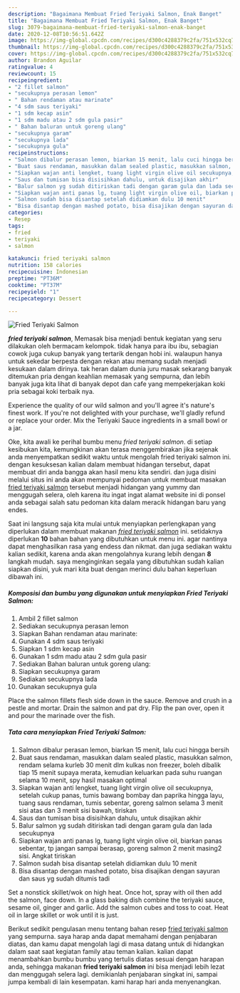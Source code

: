 ```yaml
---
description: "Bagaimana Membuat Fried Teriyaki Salmon, Enak Banget"
title: "Bagaimana Membuat Fried Teriyaki Salmon, Enak Banget"
slug: 3079-bagaimana-membuat-fried-teriyaki-salmon-enak-banget
date: 2020-12-08T10:56:51.642Z
image: https://img-global.cpcdn.com/recipes/d300c4288379c2fa/751x532cq70/fried-teriyaki-salmon-foto-resep-utama.jpg
thumbnail: https://img-global.cpcdn.com/recipes/d300c4288379c2fa/751x532cq70/fried-teriyaki-salmon-foto-resep-utama.jpg
cover: https://img-global.cpcdn.com/recipes/d300c4288379c2fa/751x532cq70/fried-teriyaki-salmon-foto-resep-utama.jpg
author: Brandon Aguilar
ratingvalue: 4
reviewcount: 15
recipeingredient:
- "2 fillet salmon"
- "secukupnya perasan lemon"
- " Bahan rendaman atau marinate"
- "4 sdm saus teriyaki"
- "1 sdm kecap asin"
- "1 sdm madu atau 2 sdm gula pasir"
- " Bahan baluran untuk goreng ulang"
- "secukupnya garam"
- "secukupnya lada"
- "secukupnya gula"
recipeinstructions:
- "Salmon dibalur perasan lemon, biarkan 15 menit, lalu cuci hingga bersih"
- "Buat saus rendaman, masukkan dalam sealed plastic, masukkan salmon, rendam selama kurleb 30 menit dlm kulkas non freezer, boleh dibalik tiap 15 menit supaya merata, kemudian keluarkan pada suhu ruangan selama 10 menit, spy hasil masakan optimal"
- "Siapkan wajan anti lengket, tuang light virgin olive oil secukupnya, setelah cukup panas, tumis bawang bombay dan paprika hingga layu, tuang saus rendaman, tumis sebentar, goreng salmon selama 3 menit sisi atas dan 3 menit sisi bawah, tiriskan"
- "Saus dan tumisan bisa disisihkan dahulu, untuk disajikan akhir"
- "Balur salmon yg sudah ditiriskan tadi dengan garam gula dan lada secukupnya"
- "Siapkan wajan anti panas lg, tuang light virgin olive oil, biarkan panas sebentar, tp jangan sampai berasap, goreng salmon 2 menit masing2 sisi. Angkat tiriskan"
- "Salmon sudah bisa disantap setelah didiamkan dulu 10 menit"
- "Bisa disantap dengan mashed potato, bisa disajikan dengan sayuran dan saus yg sudah ditumis tadi"
categories:
- Resep
tags:
- fried
- teriyaki
- salmon

katakunci: fried teriyaki salmon 
nutrition: 158 calories
recipecuisine: Indonesian
preptime: "PT36M"
cooktime: "PT37M"
recipeyield: "1"
recipecategory: Dessert

---
```



![Fried Teriyaki Salmon](https://img-global.cpcdn.com/recipes/d300c4288379c2fa/751x532cq70/fried-teriyaki-salmon-foto-resep-utama.jpg)

<b><i>fried teriyaki salmon</i></b>, Memasak bisa menjadi bentuk kegiatan yang seru dilakukan oleh bermacam kelompok. tidak hanya para ibu ibu, sebagian cowok juga cukup banyak yang tertarik dengan hobi ini. walaupun hanya untuk sekedar berpesta dengan rekan atau memang sudah menjadi kesukaan dalam dirinya. tak heran dalam dunia juru masak sekarang banyak ditemukan pria dengan keahlian memasak yang sempurna, dan lebih banyak juga kita lihat di banyak depot dan cafe yang mempekerjakan koki pria sebagai koki terbaik nya.

Experience the quality of our wild salmon and you&#39;ll agree it&#39;s nature&#39;s finest work. If you&#39;re not delighted with your purchase, we&#39;ll gladly refund or replace your order. Mix the Teriyaki Sauce ingredients in a small bowl or a jar.

Oke, kita awali ke perihal bumbu menu <i>fried teriyaki salmon</i>. di setiap kesibukan kita, kemungkinan akan terasa menggembirakan jika sejenak anda menyempatkan sedikit waktu untuk mengolah fried teriyaki salmon ini. dengan kesuksesan kalian dalam membuat hidangan tersebut, dapat membuat diri anda bangga akan hasil menu kita sendiri. dan juga disini melalui situs ini anda akan mempunyai pedoman untuk membuat masakan <u>fried teriyaki salmon</u> tersebut menjadi hidangan yang yummy dan menggugah selera, oleh karena itu ingat ingat alamat website ini di ponsel anda sebagai salah satu pedoman kita dalam meracik hidangan baru yang endes.


Saat ini langsung saja kita mulai untuk menyiapkan perlengkapan yang diperlukan dalam membuat makanan <u><i>fried teriyaki salmon</i></u> ini. setidaknya diperlukan <b>10</b> bahan bahan yang dibutuhkan untuk menu ini. agar nantinya dapat menghasilkan rasa yang endess dan nikmat. dan juga sediakan waktu kalian sedikit, karena anda akan mengolahnya kurang lebih dengan <b>8</b> langkah mudah. saya menginginkan segala yang dibutuhkan sudah kalian siapkan disini, yuk mari kita buat dengan merinci dulu bahan keperluan dibawah ini.

<!--inarticleads1-->

##### Komposisi dan bumbu yang digunakan untuk menyiapkan Fried Teriyaki Salmon:

1. Ambil 2 fillet salmon
1. Sediakan secukupnya perasan lemon
1. Siapkan  Bahan rendaman atau marinate:
1. Gunakan 4 sdm saus teriyaki
1. Siapkan 1 sdm kecap asin
1. Gunakan 1 sdm madu atau 2 sdm gula pasir
1. Sediakan  Bahan baluran untuk goreng ulang:
1. Siapkan secukupnya garam
1. Sediakan secukupnya lada
1. Gunakan secukupnya gula


Place the salmon fillets flesh side down in the sauce. Remove and crush in a pestle and mortar. Drain the salmon and pat dry. Flip the pan over, open it and pour the marinade over the fish. 

<!--inarticleads2-->

##### Tata cara menyiapkan Fried Teriyaki Salmon:

1. Salmon dibalur perasan lemon, biarkan 15 menit, lalu cuci hingga bersih
1. Buat saus rendaman, masukkan dalam sealed plastic, masukkan salmon, rendam selama kurleb 30 menit dlm kulkas non freezer, boleh dibalik tiap 15 menit supaya merata, kemudian keluarkan pada suhu ruangan selama 10 menit, spy hasil masakan optimal
1. Siapkan wajan anti lengket, tuang light virgin olive oil secukupnya, setelah cukup panas, tumis bawang bombay dan paprika hingga layu, tuang saus rendaman, tumis sebentar, goreng salmon selama 3 menit sisi atas dan 3 menit sisi bawah, tiriskan
1. Saus dan tumisan bisa disisihkan dahulu, untuk disajikan akhir
1. Balur salmon yg sudah ditiriskan tadi dengan garam gula dan lada secukupnya
1. Siapkan wajan anti panas lg, tuang light virgin olive oil, biarkan panas sebentar, tp jangan sampai berasap, goreng salmon 2 menit masing2 sisi. Angkat tiriskan
1. Salmon sudah bisa disantap setelah didiamkan dulu 10 menit
1. Bisa disantap dengan mashed potato, bisa disajikan dengan sayuran dan saus yg sudah ditumis tadi


Set a nonstick skillet/wok on high heat. Once hot, spray with oil then add the salmon, face down. In a glass baking dish combine the teriyaki sauce, sesame oil, ginger and garlic. Add the salmon cubes and toss to coat. Heat oil in large skillet or wok until it is just. 

Berikut sedikit pengulasan menu tentang bahan resep <u>fried teriyaki salmon</u> yang sempurna. saya harap anda dapat memahami dengan penjabaran diatas, dan kamu dapat mengolah lagi di masa datang untuk di hidangkan dalam saat saat kegiatan family atau teman kalian. kalian dapat menambahkan bumbu bumbu yang tertulis diatas sesuai dengan harapan anda, sehingga makanan <b>fried teriyaki salmon</b> ini bisa menjadi lebih lezat dan menggugah selera lagi. demikianlah penjabaran singkat ini, sampai jumpa kembali di lain kesempatan. kami harap hari anda menyenangkan.
